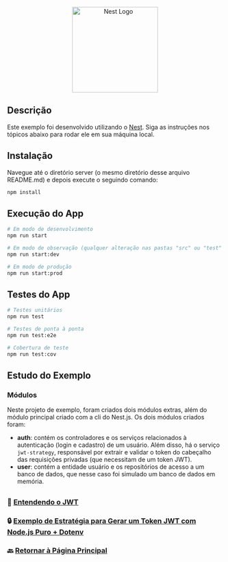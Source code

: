 <p align="center">
  <a href="http://nestjs.com/" target="blank"><img src="https://nestjs.com/img/logo-small.svg" width="200" alt="Nest Logo" /></a>
</p>

## Descrição

Este exemplo foi desenvolvido utilizando o [Nest](https://github.com/nestjs/nest). Siga as instruções nos tópicos abaixo para rodar ele em sua máquina local.

## Instalação

Navegue até o diretório server (o mesmo diretório desse arquivo README.md) e depois execute o seguindo comando:

```bash
npm install
```

## Execução do App

```bash
# Em modo de desenvolvimento
npm run start

# Em modo de observação (qualquer alteração nas pastas "src" ou "test" farão com que o app seja compilado novamente de forma automatizada)
npm run start:dev

# Em modo de produção
npm run start:prod
```

## Testes do App

```bash
# Testes unitários
npm run test

# Testes de ponta à ponta
npm run test:e2e

# Cobertura de teste
npm run test:cov
```

## Estudo do Exemplo

### Módulos

Neste projeto de exemplo, foram criados dois módulos extras, além do módulo principal criado com a cli do Nest.js. Os dois módulos criados foram:
  - **auth**: contém os controladores e os serviços relacionados à autenticação (login e cadastro) de um usuário. Além disso, há o serviço `jwt-strategy`, responsável por extrair e validar o token do cabeçalho das requisições privadas (que necessitam de um token JWT).
  - **user**: contém a entidade usuário e os repositórios de acesso a um banco de dados, que nesse caso foi simulado um banco de dados em memória.

##

### 📝 [Entendendo o JWT](../docs/JWT.md)

### 🔒 [Exemplo de Estratégia para Gerar um Token JWT com Node.js Puro + Dotenv](./jwt.ts)

### 🔙 [Retornar à Página Principal](../README.md)
